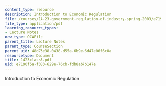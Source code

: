 ```yaml
---
content_type: resource
description: Introduction to Economic Regulation
file: /courses/14-23-government-regulation-of-industry-spring-2003/e7190f5af383629e76cbfdb8ab7b147e_1423class5.pdf
file_type: application/pdf
learning_resource_types:
- Lecture Notes
ocw_type: OCWFile
parent_title: Lecture Notes
parent_type: CourseSection
parent_uid: 48d73e38-0438-d55a-6b9e-6d47e06f6c0a
resourcetype: Document
title: 1423class5.pdf
uid: e7190f5a-f383-629e-76cb-fdb8ab7b147e
---
```

Introduction to Economic Regulation

